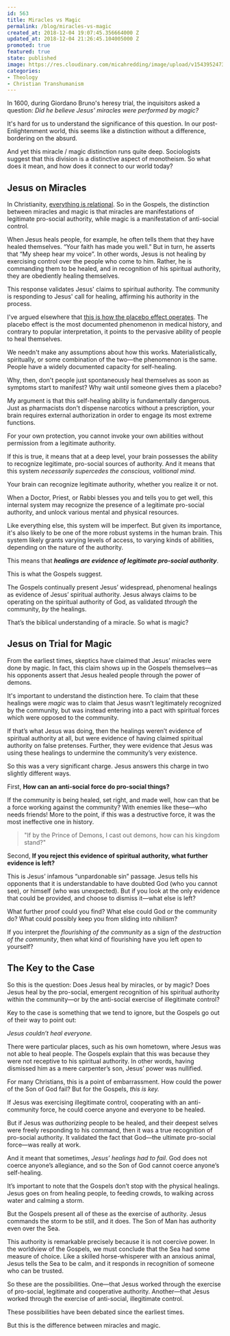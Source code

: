 ```yaml
---
id: 563
title: Miracles vs Magic
permalink: /blog/miracles-vs-magic
created_at: 2018-12-04 19:07:45.356664000 Z
updated_at: 2018-12-04 21:26:45.104005000 Z
promoted: true
featured: true
state: published
image: https://res.cloudinary.com/micahredding/image/upload/v1543952473/z1mjapwacpgbs5baza4v.jpg
categories:
- Theology
- Christian Transhumanism
---
```

In 1600, during Giordano Bruno's heresy trial, the inquisitors asked a question: *Did he believe Jesus' miracles were performed by magic?*

It's hard for us to understand the significance of this question. In our post-Enlightenment world, this seems like a distinction without a difference, bordering on the absurd.

And yet this miracle / magic distinction runs quite deep. Sociologists suggest that this division is a distinctive aspect of monotheism. So what does it mean, and how does it connect to our world today?

## Jesus on Miracles

In Christianity, [everything is relational](http://micahredding.com/blog/christianity-is-love). So in the Gospels, the distinction between miracles and magic is that miracles are manifestations of legitimate pro-social authority, while magic is a manifestation of anti-social control. 

When Jesus heals people, for example, he often tells them that they have healed themselves. “Your faith has made you well.” But in turn, he asserts that “My sheep hear my voice”. In other words, Jesus is not healing by exercising control over the people who come to him. Rather, he is commanding them to be healed, and in recognition of his spiritual authority, they are obediently healing themselves. 

This response validates Jesus' claims to spiritual authority. The community is responding to Jesus' call for healing, affirming his authority in the process.

I've argued elsewhere that [this is how the placebo effect operates](http://micahredding.com/blog/wireheading-faith-healing-and-the-placebo-effect). The placebo effect is the most documented phenomenon in medical history, and contrary to popular interpretation, it points to the pervasive ability of people to heal themselves.

We needn't make any assumptions about how this works. Materialistically, spiritually, or some combination of the two—the phenomenon is the same. People have a widely documented capacity for self-healing. 

Why, then, don't people just spontaneously heal themselves as soon as symptoms start to manifest? Why wait until someone gives them a placebo? 

My argument is that this self-healing ability is fundamentally dangerous. Just as pharmacists don't dispense narcotics without a prescription, your brain requires external authorization in order to engage its most extreme functions.  

For your own protection, you cannot invoke your own abilities without permission from a legitimate authority.

If this is true, it means that at a deep level, your brain possesses the ability to recognize legitimate, pro-social sources of authority. And it means that this system *necessarily supercedes the conscious, volitional mind*.

Your brain can recognize legitimate authority, whether you realize it or not.

When a Doctor, Priest, or Rabbi blesses you and tells you to get well, this internal system may recognize the presence of a legitimate pro-social authority, and unlock various mental and physical resources.

Like everything else, this system will be imperfect. But given its importance, it's also likely to be one of the more robust systems in the human brain. This system likely grants varying levels of access, to varying kinds of abilities, depending on the nature of the authority. 

This means that **_healings are evidence of legitimate pro-social authority_**.

This is what the Gospels suggest.

The Gospels continually present Jesus’ widespread, phenomenal healings as evidence of Jesus’ spiritual authority. Jesus always claims to be operating on the spiritual authority of God, as validated *through* the community, *by* the healings. 

That’s the biblical understanding of a miracle. So what is magic?

## Jesus on Trial for Magic

From the earliest times, skeptics have claimed that Jesus’ miracles were done by magic. In fact, this claim shows up in the Gospels themselves—as his opponents assert that Jesus healed people through the power of demons.

It's important to understand the distinction here. To claim that these healings were *magic* was to claim that Jesus wasn’t legitimately recognized by the community, but was instead entering into a pact with spiritual forces which were opposed to the community. 

If that’s what Jesus was doing, then the healings weren’t evidence of spiritual authority at all, but were evidence of having claimed spiritual authority on false pretenses. Further, they were evidence that Jesus was using these healings to undermine the community’s very existence.

So this was a very significant charge. Jesus answers this charge in two slightly different ways. 

First, **How can an anti-social force do pro-social things?**

If the community is being healed, set right, and made well, how can that be a force working against the community? With enemies like these—who needs friends! More to the point, if this was a destructive force, it was the most ineffective one in history.

> "If by the Prince of Demons, I cast out demons, how can his kingdom stand?"

Second, **If you reject this evidence of spiritual authority, what further evidence is left?** 

This is Jesus’ infamous “unpardonable sin” passage. Jesus tells his opponents that it is understandable to have doubted God (who you cannot see), or himself (who was unexpected). But if you look at the only evidence that could be provided, and choose to dismiss it—what else is left?

What further proof could you find? What else could God or the community do? What could possibly keep you from sliding into nihilism?

If you interpret the *flourishing of the community* as a sign of the *destruction of the community*, then what kind of flourishing have you left open to yourself?

## The Key to the Case

So this is the question: Does Jesus heal by miracles, or by magic? Does Jesus heal by the pro-social, emergent recognition of his spiritual authority within the community—or by the anti-social exercise of illegitimate control?

Key to the case is something that we tend to ignore, but the Gospels go out of their way to point out: 

*Jesus couldn’t heal everyone.* 

There were particular places, such as his own hometown, where Jesus was not able to heal people. The Gospels explain that this was because they were not receptive to his spiritual authority. In other words, having dismissed him as a mere carpenter’s son, Jesus’ power was nullified. 

For many Christians, this is a point of embarrassment. How could the power of the Son of God fail? But for the Gospels, _this is key._ 

If Jesus was exercising illegitimate control, cooperating with an anti-community force, he could coerce anyone and everyone to be healed. 

But if Jesus was *authorizing* people to be healed, and their deepest selves were freely responding to his command, then it was a true recognition of pro-social authority. It validated the fact that God—the ultimate pro-social force—was really at work. 

And it meant that sometimes, *Jesus’ healings had to fail*. God does not coerce anyone’s allegiance, and so the Son of God cannot coerce anyone’s self-healing.

It’s important to note that the Gospels don’t stop with the physical healings. Jesus goes on from healing people, to feeding crowds, to walking across water and calming a storm. 

But the Gospels present all of these as the exercise of authority. Jesus commands the storm to be still, and it does. The Son of Man has authority even over the Sea. 

This authority is remarkable precisely because it is not coercive power. In the worldview of the Gospels, we must conclude that the Sea had some measure of choice. Like a skilled horse-whisperer with an anxious animal, Jesus tells the Sea to be calm, and it responds in recognition of someone who can be trusted.

So these are the possibilities. One—that Jesus worked through the exercise of pro-social, legitimate and cooperative authority. Another—that Jesus worked through the exercise of anti-social, illegitimate control.

These possibilities have been debated since the earliest times. 

But this is the difference between miracles and magic.
